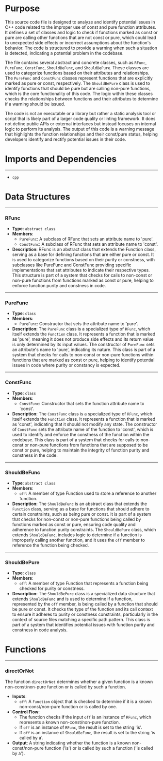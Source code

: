# Purpose
This source code file is designed to analyze and identify potential issues in C++ code related to the improper use of const and pure function attributes. It defines a set of classes and logic to check if functions marked as const or pure are calling other functions that are not const or pure, which could lead to unexpected side effects or incorrect assumptions about the function's behavior. The code is structured to provide a warning when such a situation is detected, indicating a potential problem in the codebase.

The file contains several abstract and concrete classes, such as `RFunc`, `PureFunc`, `ConstFunc`, `ShouldBeFunc`, and `ShouldBePure`. These classes are used to categorize functions based on their attributes and relationships. The `PureFunc` and `ConstFunc` classes represent functions that are explicitly marked as pure or const, respectively. The `ShouldBePure` class is used to identify functions that should be pure but are calling non-pure functions, which is the core functionality of this code. The logic within these classes checks the relationships between functions and their attributes to determine if a warning should be issued.

The code is not an executable or a library but rather a static analysis tool or script that is likely part of a larger code quality or linting framework. It does not define public APIs or external interfaces but instead focuses on internal logic to perform its analysis. The output of this code is a warning message that highlights the function relationships and their const/pure status, helping developers identify and rectify potential issues in their code.
# Imports and Dependencies

---
- `cpp`


# Data Structures

---
### RFunc
- **Type**: `abstract class`
- **Members**:
    - `PureFunc`: A subclass of RFunc that sets an attribute name to 'pure'.
    - `ConstFunc`: A subclass of RFunc that sets an attribute name to 'const'.
- **Description**: RFunc is an abstract class that extends the Function class, serving as a base for defining functions that are either pure or const. It is used to categorize functions based on their purity or constness, with subclasses like PureFunc and ConstFunc providing specific implementations that set attributes to indicate their respective types. This structure is part of a system that checks for calls to non-const or non-pure functions from functions marked as const or pure, helping to enforce function purity and constness in code.


---
### PureFunc
- **Type**: `class`
- **Members**:
    - `PureFunc`: Constructor that sets the attribute name to 'pure'.
- **Description**: The `PureFunc` class is a specialized type of `RFunc`, which itself extends the `Function` class. It represents a function that is marked as 'pure', meaning it does not produce side effects and its return value is only determined by its input values. The constructor of `PureFunc` sets an attribute's name to 'pure', indicating its nature. This class is part of a system that checks for calls to non-const or non-pure functions within functions that are marked as const or pure, helping to identify potential issues in code where purity or constancy is expected.


---
### ConstFunc
- **Type**: `class`
- **Members**:
    - `ConstFunc`: Constructor that sets the function attribute name to 'const'.
- **Description**: The `ConstFunc` class is a specialized type of `RFunc`, which itself extends the `Function` class. It represents a function that is marked as 'const', indicating that it should not modify any state. The constructor of `ConstFunc` sets the attribute name of the function to 'const', which is used to identify and enforce the constness of the function within the codebase. This class is part of a system that checks for calls to non-const or non-pure functions from functions that are supposed to be const or pure, helping to maintain the integrity of function purity and constness in the code.


---
### ShouldBeFunc
- **Type**: `abstract class`
- **Members**:
    - `off`: A member of type Function used to store a reference to another function.
- **Description**: The `ShouldBeFunc` is an abstract class that extends the `Function` class, serving as a base for functions that should adhere to certain constraints, such as being pure or const. It is part of a system that checks for non-const or non-pure functions being called by functions marked as const or pure, ensuring code quality and adherence to function purity constraints. The `ShouldBePure` class, which extends `ShouldBeFunc`, includes logic to determine if a function is improperly calling another function, and it uses the `off` member to reference the function being checked.


---
### ShouldBePure
- **Type**: `class`
- **Members**:
    - `off`: A member of type Function that represents a function being checked for purity or constness.
- **Description**: The `ShouldBePure` class is a specialized data structure that extends `ShouldBeFunc` and is used to determine if a function, represented by the `off` member, is being called by a function that should be pure or const. It checks the type of the function and its call context to ensure it adheres to purity or constness constraints, particularly in the context of source files matching a specific path pattern. This class is part of a system that identifies potential issues with function purity and constness in code analysis.


# Functions

---
### directOrNot
The function `directOrNot` determines whether a given function is a known non-const/non-pure function or is called by such a function.
- **Inputs**:
    - `off`: A `Function` object that is checked to determine if it is a known non-const/non-pure function or is called by one.
- **Control Flow**:
    - The function checks if the input `off` is an instance of `RFunc`, which represents a known non-const/non-pure function.
    - If `off` is an instance of `RFunc`, the result is set to the string 'is'.
    - If `off` is an instance of `ShouldBeFunc`, the result is set to the string 'is called by a'.
- **Output**: A string indicating whether the function is a known non-const/non-pure function ('is') or is called by such a function ('is called by a').


